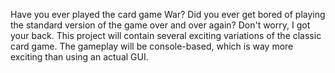 Have you ever played the card game War? Did you ever get bored of playing the standard version of the game over and over again? Don't worry, I got your back. This project will contain several exciting variations of the classic card game. The gameplay will be console-based, which is way more exciting than using an actual GUI.